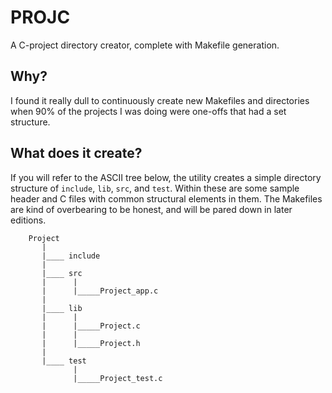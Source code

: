 
# PROJC

A C-project directory creator, complete with Makefile generation.

## Why?

I found it really dull to continuously create new Makefiles and directories when 90% of the projects I was doing were one-offs that had a set structure.

## What does it create?

If you will refer to the ASCII tree below, the utility creates a simple directory structure of `include`, `lib`, `src`, and `test`. Within these are some sample header and C files with common structural elements in them. The Makefiles are kind of overbearing to be honest, and will be pared down in later editions.

```
    Project
       |
       |____ include
       |
       |____ src
       |      |
       |      |_____Project_app.c
       |
       |____ lib
       |      |
       |      |_____Project.c
       |      |
       |      |_____Project.h
       |
       |____ test
              |
              |_____Project_test.c
```
